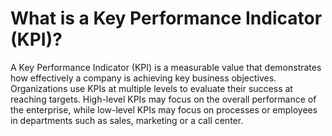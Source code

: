 # What is a Key Performance Indicator (KPI)?
A Key Performance Indicator (KPI) is a measurable value that demonstrates how effectively a company is achieving key business objectives. Organizations use KPIs at multiple levels to evaluate their success at reaching targets. High-level KPIs may focus on the overall performance of the enterprise, while low-level KPIs may focus on processes or employees in departments such as sales, marketing or a call center.
